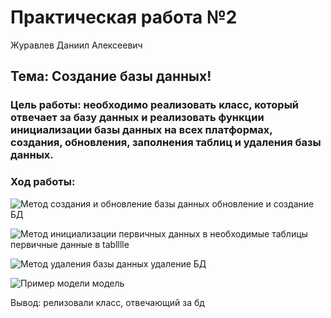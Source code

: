 # Практическая работа №2
Журавлев Даниил Алексеевич

## Тема: Создание базы данных!


### Цель работы: необходимо реализовать класс, который отвечает за базу данных и реализовать функции инициализации базы данных на всех платформах, создания, обновления, заполнения таблиц и удаления базы данных.  

### Ход работы:
![Метод создания и обновление базы данных](https://user-images.githubusercontent.com/114491231/203909740-981642ed-f438-41e3-a56a-0f29d620cd92.png)
обновление и создание БД

![Метод инициализации первичных данных в необходимые таблицы](https://user-images.githubusercontent.com/114491231/203909817-524d8b6f-65c7-4651-97dc-21904db789be.png)
первичные данные в tablllle

![Метод удаления базы данных](https://user-images.githubusercontent.com/114491231/203909912-fc127c3b-31fd-47c8-af07-c3b4b1a0047e.png)
удаление БД

![Пример модели](https://user-images.githubusercontent.com/114491231/203909980-5d808785-0ef4-4d0d-9e31-03e7c44df907.png)
модель


Вывод: релизовали класс, отвечающий за бд

